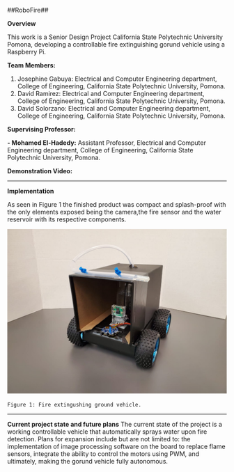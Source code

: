 ##RoboFire##

**Overview**

This work is a Senior Design Project California State Polytechnic University Pomona, developing a controllable fire extinguishing gorund vehicle using a Raspberry Pi.

**Team Members:**

1. Josephine Gabuya: Electrical and Computer Engineering department, College of Engineering, California State Polytechnic University, Pomona. 
2. David Ramirez: Electrical and Computer Engineering department, College of Engineering, California State Polytechnic University, Pomona.  
3. David Solorzano: Electrical and Computer Engineering department, College of Engineering, California State Polytechnic University, Pomona.  
    
**Supervising Professor:** 

**- Mohamed El-Hadedy:** Assistant Professor, Electrical and Computer Engineering department, College of Engineering, California State Polytechnic University, Pomona.
 
 **Demonstration Video:**


--------------------------------------


**Implementation**

As seen in Figure 1 the finished product was compact and splash-proof with the only elements exposed being the camera,the fire sensor and the water reservoir with its respective components. 

<p align="center">
<img src= "https://github.com/Reconfigurable-Computing-CalPoly-Pomona/RoboFire/blob/master/diagonal.jpeg" >

	Figure 1: Fire extingushing ground vehicle.
</p>


--------------------------------------


**Current project state and future plans**
The current state of the project is a working controllable vehicle that automatically sprays water upon fire detection. Plans for expansion include but are not limited to: the implementation of image processing software on the board to replace flame sensors, integrate the ability to control the motors using PWM, and ultimately, making the gorund vehicle fully autonomous. 
